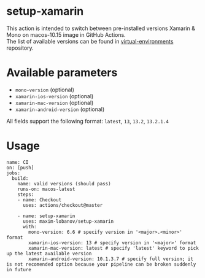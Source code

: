 # setup-xamarin
This action is intended to switch between pre-installed versions Xamarin & Mono on macos-10.15 image in GitHub Actions.  
The list of available versions can be found in [virtual-environments](https://github.com/actions/virtual-environments/blob/master/images/macos/macos-10.15-Readme.md#mono) repository.
# Available parameters
- `mono-version` (optional) 
- `xamarin-ios-version` (optional)
- `xamarin-mac-version` (optional)
- `xamarin-android-version` (optional)

All fields support the following format: `latest`, `13`, `13.2`, `13.2.1.4`

# Usage
```
name: CI
on: [push]
jobs:
  build:
    name: valid versions (should pass)
    runs-on: macos-latest
    steps:
    - name: Checkout
      uses: actions/checkout@master

    - name: setup-xamarin
      uses: maxim-lobanov/setup-xamarin
      with:
        mono-version: 6.6 # specify version in '<major>.<minor>' format
        xamarin-ios-version: 13 # specify version in '<major>' format
        xamarin-mac-version: latest # specify 'latest' keyword to pick up the latest available version
        xamarin-android-version: 10.1.3.7 # specify full version; it is not recomended option because your pipeline can be broken suddenly in future
```